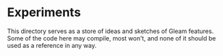# Experiments

This directory serves as a store of ideas and sketches of Gleam features. Some
of the code here may compile, most won't, and none of it should be used as a
reference in any way.

